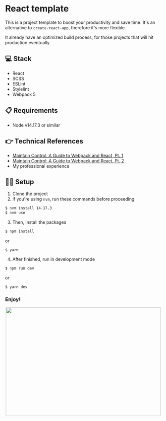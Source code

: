 # React template

This is a project template to boost your productivity and save time. It's an alternative to `create-react-app`, therefore it's more flexible.

It already have an optimized build process, for those projects that will hit production eventually.

## 💻 Stack

- React
- SCSS
- ESLint
- Stylelint
- Webpack 5

## 📋 Requirements
- Node v14.17.3 or similar

## 👉 Technical References

- [Maintain Control: A Guide to Webpack and React, Pt. 1](https://www.toptal.com/react/webpack-react-tutorial-pt-1)
- [Maintain Control: A Guide to Webpack and React, Pt. 2](https://www.toptal.com/react/webpack-config-tutorial-pt-2) 
- My professional experience

## 👨‍💻 Setup

1. Clone the project
2. If you're using `nvm`, run these commands before proceeding
```bash
$ nvm install 14.17.3
$ nvm use
```
3. Then, install the packages
```bash
$ npm install
```
or
```
$ yarn
```
4. After finished, run in development mode
```bash
$ npm run dev
```
or
```
$ yarn dev
```

### Enjoy!

<div style="text-align: center">
    <img src="https://media.giphy.com/media/pa37AAGzKXoek/giphy.gif" width="500" height="350">
</div>
